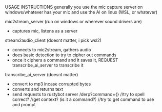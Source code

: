 USAGE INSTRUCTIONS
generally you use the mic capture server on windows/whatever has your mic
and use the AI on linux (WSL, or whatever)


mic2stream_server (run on windows or wherever sound drivers are)
* captures mic, listens as a server

stream2audio_client (doesnt matter, i pick wsl2)
* connects to mic2stream, gathers audio
* does basic detection to try to cipher out commands
* once it ciphers a command and it saves it, REQUEST transcribe_ai_server to transcribe it

transcribe_ai_server (doesnt matter)
* convert to mp3 incase corrupted bytes
* converts and returns text
* send requests to rustybot server /derp?command={} 
//try to spell correct?
//get context? (is it a command?)
//try to get command to use and prompt